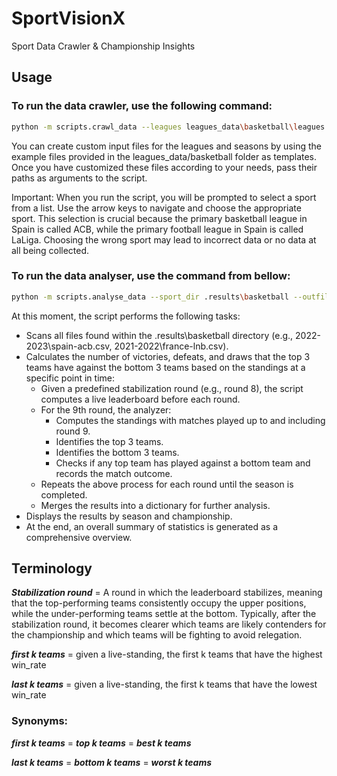# SportVisionX
Sport Data Crawler & Championship Insights

## Usage

### To run the data crawler, use the following command:

```bash
python -m scripts.crawl_data --leagues leagues_data\basketball\leagues.txt --seasons leagues_data\basketball\seasons.txt --out_dir .results
```

You can create custom input files for the leagues and seasons by using the example files provided in the leagues_data/basketball folder as templates.
Once you have customized these files according to your needs, pass their paths as arguments to the script.

Important: When you run the script, you will be prompted to select a sport from a list. 
Use the arrow keys to navigate and choose the appropriate sport. 
This selection is crucial because the primary basketball league in Spain is called ACB, while the primary football league in Spain is called LaLiga.
Choosing the wrong sport may lead to incorrect data or no data at all being collected.


### To run the data analyser, use the command from bellow:

```bash
python -m scripts.analyse_data --sport_dir .results\basketball --outfile .results\stats.txt 
```
At this moment, the script performs the following tasks:

- Scans all files found within the .results\basketball directory (e.g., 2022-2023\spain-acb.csv, 2021-2022\france-lnb.csv).
- Calculates the number of victories, defeats, and draws that the top 3 teams have against the bottom 3 teams based on the standings at a specific point in time:
  - Given a predefined stabilization round (e.g., round 8), the script computes a live leaderboard before each round.
  - For the 9th round, the analyzer:
    - Computes the standings with matches played up to and including round 9.
    - Identifies the top 3 teams.
    - Identifies the bottom 3 teams.
    - Checks if any top team has played against a bottom team and records the match outcome.
  - Repeats the above process for each round until the season is completed.
  - Merges the results into a dictionary for further analysis.
- Displays the results by season and championship.
- At the end, an overall summary of statistics is generated as a comprehensive overview.


## Terminology

***Stabilization round*** = A round in which the leaderboard stabilizes, meaning that the top-performing teams consistently occupy the upper positions,
while the under-performing teams settle at the bottom. Typically, after the stabilization round, it becomes clearer which teams are likely contenders
for the championship and which teams will be fighting to avoid relegation.

***first k teams*** = given a live-standing, the first k teams that have the highest win_rate

***last k teams*** = given a live-standing, the first k teams that have the lowest win_rate

### Synonyms:

***first k teams*** = ***top k teams*** = ***best k teams***

***last k teams*** = ***bottom k teams*** = ***worst k teams***